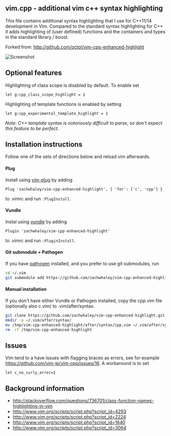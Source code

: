 vim.cpp - additional vim c++ syntax highlighting
------------------------------------------------

This file contains additional syntax highlighting that I use for C++11/14
development in Vim. Compared to the standard syntax highlighting for C++ it
adds highlighting of (user defined) functions and the containers and types in
the standard library / boost.

Forked from: http://github.com/octol/vim-cpp-enhanced-highlight

![Screenshot](http://zachwhaleys.website/images/vim-cpp-enhanced-highlighting.png)

Optional features
-----------------

Highlighting of class scope is disabled by default. To enable set
```vim
let g:cpp_class_scope_highlight = 1
```

Highlighting of template functions is enabled by setting
```vim
let g:cpp_experimental_template_highlight = 1
```
_Note: C++ template syntax is notoriously difficult to parse, so don't expect
this feature to be perfect._

Installation instructions
-------------------------
Follow one of the sets of directions below and reload vim afterwards.

#### Plug
Install using [vim-plug](https://github.com/junegunn/vim-plug) by adding
```vim
Plug 'zachwhaley/vim-cpp-enhanced-highlight', { 'for': ['c', 'cpp'] }
```
to .vimrc and run `:PlugInstall`.

#### Vundle
Instal using [vundle](https://github.com/gmarik/Vundle.vim) by adding
```vim
Plugin 'zachwhaley/vim-cpp-enhanced-highlight'
```
to .vimrc and run `:PluginInstall`.


#### Git submodule + Pathogen
If you have [pathogen](https://github.com/tpope/vim-pathogen) installed,
and you prefer to use git submodules, run
```sh
cd ~/.vim
git submodule add https://github.com/zachwhaley/vim-cpp-enhanced-highlight.git bundle/syntax/
```

#### Manual installation
If you don't have either Vundle or Pathogen installed, copy the cpp.vim file
(optionally also c.vim) to .vim/after/syntax.
```sh
git clone https://github.com/zachwhaley/vim-cpp-enhanced-highlight.git /tmp/vim-cpp-enhanced-highlight
mkdir -p ~/.vim/after/syntax/
mv /tmp/vim-cpp-enhanced-highlight/after/syntax/cpp.vim ~/.vim/after/syntax/cpp.vim
rm -rf /tmp/vim-cpp-enhanced-highlight
```

Issues
------

Vim tend to a have issues with flagging braces as errors, see for example
https://github.com/vim-jp/vim-cpp/issues/16. A workaround is to set
```vim
let c_no_curly_error=1
```

Background information
----------------------

- http://stackoverflow.com/questions/736701/class-function-names-highlighting-in-vim
- http://www.vim.org/scripts/script.php?script_id=4293
- http://www.vim.org/scripts/script.php?script_id=2224
- http://www.vim.org/scripts/script.php?script_id=1640
- http://www.vim.org/scripts/script.php?script_id=3064
